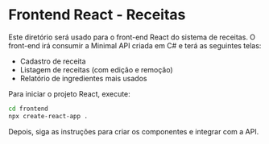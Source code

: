 # Frontend React - Receitas

Este diretório será usado para o front-end React do sistema de receitas. O front-end irá consumir a Minimal API criada em C# e terá as seguintes telas:

- Cadastro de receita
- Listagem de receitas (com edição e remoção)
- Relatório de ingredientes mais usados

Para iniciar o projeto React, execute:

```bash
cd frontend
npx create-react-app .
```

Depois, siga as instruções para criar os componentes e integrar com a API.
